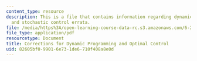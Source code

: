 ```yaml
---
content_type: resource
description: This is a file that contains information regarding dynamic programming
  and stochastic control errata.
file: /media/https%3A/open-learning-course-data-rc.s3.amazonaws.com/6-231-dynamic-programming-and-stochastic-control-fall-2015/82605bf099016e731de6710f408a8e0d_MIT6_231F15_errata.pdf
file_type: application/pdf
resourcetype: Document
title: Corrections for Dynamic Programming and Optimal Control
uid: 82605bf0-9901-6e73-1de6-710f408a8e0d
---
```

